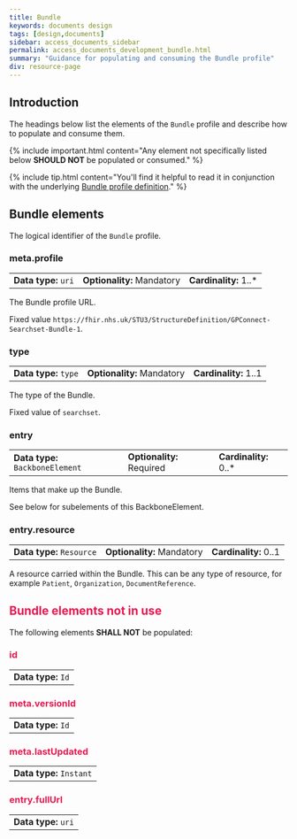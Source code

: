 ```yaml
---
title: Bundle
keywords: documents design
tags: [design,documents]
sidebar: access_documents_sidebar
permalink: access_documents_development_bundle.html
summary: "Guidance for populating and consuming the Bundle profile"
div: resource-page
---
```


## Introduction ##

The headings below list the elements of the `Bundle` profile and describe how to populate and consume them.

{% include important.html content="Any element not specifically listed below **SHOULD NOT** be populated or consumed." %}

{% include tip.html content="You'll find it helpful to read it in conjunction with the underlying [Bundle profile definition](https://fhir.nhs.uk/STU3/StructureDefinition/GPConnect-Searchset-Bundle-1/_history/1.3)." %}

## Bundle elements ##

The logical identifier of the `Bundle` profile.

### meta.profile ###

<table class='resource-attributes'>
  <tr>
    <td><strong>Data type:</strong> <code>uri</code></td>
    <td><strong>Optionality:</strong> Mandatory</td>
    <td><strong>Cardinality:</strong> 1..*</td>
  </tr>
</table>

The Bundle profile URL.

Fixed value `https://fhir.nhs.uk/STU3/StructureDefinition/GPConnect-Searchset-Bundle-1`.

### type ###

<table class='resource-attributes'>
  <tr>
    <td><strong>Data type:</strong> <code>type</code></td>
    <td><strong>Optionality:</strong> Mandatory</td>
    <td><strong>Cardinality:</strong> 1..1</td>
  </tr>
</table>

The type of the Bundle.

Fixed value of `searchset`.

### entry ###

<table class='resource-attributes'>
  <tr>
    <td><strong>Data type:</strong> <code>BackboneElement</code></td>
    <td><strong>Optionality:</strong> Required</td>
    <td><strong>Cardinality:</strong> 0..*</td>
  </tr>
</table>

Items that make up the Bundle.

See below for subelements of this BackboneElement.

### entry.resource ###

<table class='resource-attributes'>
  <tr>
    <td><strong>Data type:</strong> <code>Resource</code></td>
    <td><strong>Optionality:</strong> Mandatory</td>
    <td><strong>Cardinality:</strong> 0..1</td>
  </tr>
</table>

A resource carried within the Bundle. This can be any type of resource, for example `Patient`, `Organization`, `DocumentReference`.

<h2 style="color:#ED1951;"> Bundle elements <strong>not in use</strong> </h2>

The following elements **SHALL NOT** be populated:

<h3 style="color:#ED1951;"> id </h3>

<table class='resource-attributes'>
  <tr>
    <td><strong>Data type:</strong> <code>Id</code></td>
  </tr>
</table>

<h3 style="color:#ED1951;"> meta.versionId </h3>

<table class='resource-attributes'>
  <tr>
    <td><strong>Data type:</strong> <code>Id</code></td>
  </tr>
</table>

<h3 style="color:#ED1951;"> meta.lastUpdated </h3>

<table class='resource-attributes'>
  <tr>
    <td><strong>Data type:</strong> <code>Instant</code></td>
  </tr>
</table>

<h3 style="color:#ED1951;"> entry.fullUrl </h3>

<table class='resource-attributes'>
  <tr>
    <td><strong>Data type:</strong> <code>uri</code></td>
  </tr>
</table>
